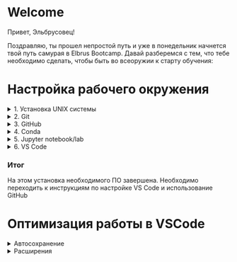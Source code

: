 # Welcome

Привет, Эльбрусовец!

Поздравляю, ты прошел непростой путь и уже в понедельник начнется твой путь самурая в Elbrus Bootcamp.
Давай разберемся с тем, что тебе необходимо сделать, чтобы быть во всеоружии к старту обучения:

# Настройка рабочего окружения
<details>
<summary>1. Установка UNIX системы</summary>
<br>
    
Если у тебя MacOS - пропусти этот шаг, Ubuntu устанавливать не нужно  

Для наиболее производительной и комфортной работы вам понадобится [Unix-подобная операционная система](https://ru.wikipedia.org/wiki/Unix-подобная_операционная_система).   
Если вы решаете остаться на Windows - тогда отвественность за решение проблем работы на ней вы принимаете на себя, на свой страх и риск. Надежнее вместо Windows использовать Linux, например Ubuntu.  
  
Инструкций по установке огромное множество. Можно воспользоваться [официальной инструкцией](https://ubuntu.com/tutorials/install-ubuntu-desktop#1-overview) или вот [этой](https://losst.pro/ustanovka-ubuntu-22-04) на русском.   
Основная рекомендация по установке заключаются в выборе для установки последней Long-term support (LTS) [версии](https://releases.ubuntu.com/jammy/), так вы сможете получить наиболее стабильную систему, проблем при установке библиотек машинного обучения в будущем с такой версией должно быть меньше всего.  

#### Дополнительные материалы
- 📽 [Основы Ubuntu](https://youtu.be/tQLpAefAKuA)
- 🇸 [Введение в Linux](https://stepik.org/course/73/promo)
</details>


<details>
<summary>2. Git</summary>
<br>
  
  <details>
  <summary>Что такое Git?</summary>
  <br>
    
  Это [система контроля версий](https://ru.wikipedia.org/wiki/Git). 
  Вам она понадобится с первого дня работы. Работа с git-командами через терминал - это тот навык, который вам будет полезен. Но сначала будет достаточно уметь применять ряд простых команд и сценариев работы. 

  </details>

  <details>
  <summary>Установка  Git</summary>
  <br>
    
  При чистой установке Ubuntu 22.04 `git` по умолчанию не поставляется, как и для macOS. Можно проверить это в терминале (сочетание клавиш для linux `Ctrl + Alt + T`, на macOS - ищите `Terminal` (но рекомендую [установить](https://iterm2.com) `iTerm2` и использовать его) через Spotlight): напишите в новом окне `git`. Если терминал вам говорит, что такого пакета нет - идём его устанавливать.
[Следуйте инструкции для вашей ОС](https://git-scm.com/downloads)
  </details>
</details>

<details>
<summary>3. GitHub </summary>
  <br>
    
  <details>
  <summary>3.1 Что такое GitHub?</summary>
  <br>

  Для начала посмотри [лекцию по github](https://youtu.be/4TRClQ7rttw)  
  
  GitHub - это [cистема управления версиями](https://ru.wikipedia.org/wiki/Система_управления_версиями) с социальной составляющей. В соцсети вы выкладываете фотографии, а тут исходный код. Это ещё и самая большая площадка для opensource     проектов. Веб-сервис основан на [системе](https://git-scm.com/book/en/v2/Getting-Started-About-Version-Control) контроля версий [Git](https://git-scm.com/book/en/v2/Getting-Started-What-is-Git%3F). Ну и конечно, вы можете сделать свою гитхаб страницу своим [*резюме*](https://docs.github.com/en/account-and-profile/setting-up-and-managing-your-github-profile/customizing-your-profile/managing-your-profile-readme).
  </details>

 <details>
 <summary>3.2 Настройка доступа по SSH</summary>
 <br>
   
  Для начала настроим доступ к репозиториям аккаунта. 
  
  ### Пример для Linux(Ubuntu)
  
  - откройте терминал (`Ctrl + Alt + T`) на своём компьютере и выполните ряд команд
     * `обновление списков пакетов для обновлений`
     * `установка пакета ssh`
      ``` 
      sudo apt update    
      sudo apt-get install ssh    
      ```
   
  **`на MacOS начинайте отсюда`**
  - далее мы запустим команды, для генерации собственных SSH-ключей (ed25519 - это [крипто-схема](https://ru.wikipedia.org/wiki/EdDSA))
      ```
      ssh-keygen -t ed25519 -C "подставь сюда свою почту, на которую регистрировался github и кавычки оставь"
      ```
     - нажми на Enter три раза (так проще, заполнять ответы/фразы не обязательно)
  
  
  
  Теперь в корневой папке твоего компьютера есть [*скрытая*](https://nextontext.ru/linux-i-os-x/646-skrytye-fajly-i-papki-v-ubuntu) папка `.ssh` (на mac `command+shift+.`), внутри лежат два файла `id_ed25519` и `id_ed25519.pub`. Первый - твой приватный ключ устройства, второй - публичный, его мы и будем использовать в качестве ключа на странице добавления публичных ключей в аккаунт [GitHub](https://github.com/settings/keys).
  
  - можно запустить [команду чтения](https://losst.ru/komanda-cat-linux) содержимого файла `cat .ssh/id_ed25519.pub`, 
  - выделить и скопировать из терминала, через сочетание клавиш `ctrl+shift+c`, содержимое публичного ключа (на mac просто `command+c`)
  - копируем всю строку от включительно `ssh-ed25519 ...` и до `... ваша@почта.com` включительно 
  - пора скопировать ключ на [GitHub](https://github.com/settings/ssh/new)
  - название `Title` можно задать любое, обычно такое, чтобы вам было понятно, о ключе с какого компьютера идёт речь
  
  </details>

  <details>
  <summary>3.3 Проверка настройки SSH или твой первый Fork</summary>
  <br>
  
  Когда ваша система уже настроена, получен и подключен SSH-ключ, вам ничего не мешает создать копию этого репозитория у себя в аккаунте. Нужно лишь нажать на кнопку `Fork` сверху справа на главной странице репозитория - `https://github.com/Elbrus-DataScience/starter_pack`
  
  Теперь можно перейти на свою страницу c репозиториями `https://github.com/USER?tab=repositories`, *здесь и далее* `USER` – ваш ник в GitHub. Второй вариант - вы кликаете на фото профиля в правом верхнем углу и переходим во вкладку `Your profile` или `Your repositories` для доступа к странице аккаунта и репозиториев соответственно.
  
  - переходим на страницу вашего форка (в поле ввода браузера должно быть `https://github.com/USER/starter_pack`)  
  - здесь нажимаем на *зелёную* кнопку <span style="color: green;">**Code**</span>  
  - выбираем вкладку <span style="text-decoration:underline">**SSH**</span>  
  - *копируем* ссылку на репозиторий (она должна быть такого вида: `git@github.com:USER/starter_pack.git`)  
  
  </details>

  <details>
  <summary>3.4 Дополнительные материалы</summary>
  <br>
  
  📑 Инструкция по генерации [ключа SSH](https://docs.github.com/en/authentication/connecting-to-github-with-ssh/generating-a-new-ssh-key-and-adding-it-to-the-ssh-agent)
  📑 Статья про fork на [GitHub](https://docs.github.com/en/get-started/quickstart/fork-a-repo)  
    
  </details>
</details>


</details>

<details>
<summary>4. Conda</summary>
  <br>
  
  <details>
  <summary>Что такое Conda?</summary>
  <br>
  **Окружения** или **виртуальные среды** - они необходимы для корректной работы. Как правило, для **каждого** рабочего проекта создаётся своя изолированная среда/окружение, куда устанавливаются необходимые *только для этого проекта пакеты/библиотеки*, чтобы не возникало конфликтов разных версий библиотек и можно было корректно отслеживать перечень зависимостей для проекта. 

В процессе обучения мы будем использовать [сonda](https://docs.conda.io/projects/conda/en/latest/) для создания и управления окружениями Python. Это один из вариантов, например, [здесь](https://python-scripts.com/virtualenv) описана работа с окружениями другого инструмента - [virtualenv](https://virtualenv.pypa.io/en/latest/). Можно использовать и его, но поговорим об этом ниже.  

  </details>

  <details>
  <summary>Установка  Conda</summary>
  <br>
      
*Напоминаем, что мы [рекомендуем](linux.md) установить Ubuntu, если у вас Windows компьютер.*

**Conda** - менеджер пакетов для Python. Как и [pip](https://pypi.org/project/pip/) - который по умолчанию.

Мы выбрали минимальную версию установщика conda, так называемую [miniforge](https://github.com/conda-forge/miniforge). Выбор пал на эту версию, т.к. при использовании этого варианта все пакеты работают корректно у всех, в том числе с процессорами Apple silicon. Тем самым воспроизводимость условий будет максимальна. 

Для установки будет необходимо перейти на git репозиторий [miniforge](https://github.com/conda-forge/miniforge) и скачать соответствующую версию установщика для своей операционной системы. Затем установить его. Ниже пример для linux.

### Linux
Если у вас компьютер с процессором **x86_64**, а это в 99% случаев, любой **не** Apple компьютер, то выбирайте эту версию для скачивания и следуй дальнейшим шагам:
- скачайте по ссылке [Miniforge3-Linux-x86_64](https://github.com/conda-forge/miniforge/releases/latest/download/Miniforge3-Linux-x86_64.sh), файл сохранится где-то в `Downloads` или  в `Загрузки`
- в терминале перейдите папку, где сохранился файл и запустите команды
    ```
    chmod +x Miniforge3-Linux-x86_64.sh
    sh Miniforge3-Linux-x86_64.sh
    source ~/miniforge3/bin/activate 
    ```

- если при перезапуске терминала после установки miniforge нет "префикса" `(base)` перед именем пользователя, то чтобы всегда запускалась эта среда, можно открыть файл `.bashrc` и добавить в конце файла строку `source ~/miniforge3/bin/activate`
- проверить доступные вам среды можно по команде `conda env list`, подробнее про управление средами в conda [здесь](https://docs.conda.io/projects/conda/en/latest/user-guide/tasks/manage-environments.html)

...

### macOS
Если компьютер от **Apple**, необходимо [уточнить](macOS.md) соответствующую версию для вашего процессора и скачать нужный установщик [miniforge](https://github.com/conda-forge/miniforge)   
Дальше по аналогии с инструкцией по установке на Linux (меняем `Miniforge3-Linux-x86_64.sh` на название скачанного файла)

  </details>
</details>

<details>
<summary>5. Jupyter notebook/lab</summary>
  <br>
  
  <details>
  <summary>Что такое Jupyter notebook/lab?</summary>
  <br>

  [Лекция по jupyter notebook / Lab](https://youtu.be/qPPAJ9BHvng)

  Один из основных инструментов работы, позволяющий разрабатывать и представлять результаты работы в Data Science. Использует интерактивный Python на локальном компьютере. Notebook - это "блокнот", который соединяет код и его визуализацию в ячейках - исполняемых и для разметки. 
  
  </details>

  <details>
  <summary>Установка  Jupyter notebook/lab</summary>
  <br>

  1. Заходим [сюда](https://jupyter.org/install)
  2. Выбираем версию либо notebook либо lab и устанавливаем
  

  </details>

  ## Материалы
- 🐍 [Jupyter Project Documentation](https://docs.jupyter.org/en/latest/)
- 🐍 [Документация по Lab](https://jupyterlab.readthedocs.io/en/stable/)
- 📝 [Jupyter Notebook для начинающих](https://webdevblog.ru/jupyter-notebook-dlya-nachinajushhih-uchebnik/)
- 
</details>


<details>
<summary>6. VS Code</summary>

### Установка VS Code
<details>
<summary>Через пакет</summary>
<br/>

- Переходим на сайт code.visualstudio.com, секция Download. Нажимаем и скачиваем себе на ПК.
- Устанавливаем
</details>

<details>
<summary>Через терминал</summary>

1. Заходим на оф.сайт https://code.visualstudio.com/docs/setup/setup-overview и выбираем Linux. По инструкции вводим следующие команды в терминал для Убунту

`sudo apt-get install wget gpg`\
`wget -qO- https://packages.microsoft.com/keys/microsoft.asc | gpg --dearmor > packages.microsoft.gpg`\
`sudo install -D -o root -g root -m 644 packages.microsoft.gpg /etc/apt/keyrings/packages.microsoft.gpg`\
`sudo sh -c 'echo "deb [arch=amd64,arm64,armhf signed-by=/etc/apt/keyrings/packages.microsoft.gpg] https://packages.microsoft.com/repos/code stable main" > /etc/apt/sources.list.d/vscode.list'`\
`rm -f packages.microsoft.gpg`\
`sudo apt install apt-transport-https`\
`sudo apt update`\
`sudo apt install code`
</details>

</details>

### Итог

На этом установка необходимого ПО завершена.
Необходимо переходить к инструкциям по настройке VS Code и использование GitHub


# Оптимизация работы в VSCode

<details>
<summary>Автосохранение</summary>
Настройте в VSCode автоматическое сохранение файла при редактировании.

<div align="center">
    <img src="./assets/auto-save.jpg">
</div>

</details>

<details>
<summary>Расширения</summary>

### Juputer
> Расширение позволяет автоматически перезагружать страницу после внесения изменений в js, css, html-код. Это упрощает отладку отдельных HTML-страниц со скриптами.

После установки в правом нижнем углу появится кнопка `Go Live`. Достаточно открыть в VSCode html документ, нажать на кнопку `Go Live` и спустя несколько секунд html автоматически откроется в вашем браузере по умолчанию.

### Rainbow CSV
> Расширение позволяет запускать js код внутри VSCode.

После установки в правом верхнем углу появится кнопка в виде треугольника (см. скрин). Внимание: DOM не будет запускаться внутри VSCode, он работает только в браузере.
<div align="center">
    <img src="./assets/code-runner-work.jpg">
</div>

### Python Environment Manager
> Пакет для автоматического форматирования кода, который поддерживает JavaScript, TypeScript, CSS и множество других языков программирования.

После установки вам потребуется настроить конфигурацию. Для этого 
- используйте сочетание клавиш `Ctrl + P` или `Command + Shift + P`
- в появившемся окне введите `>format` и выберите `Format Document`
- в первый раз вам будет предложено выбрать приложения для форматирования. Выберите `Prettier`
- в следующий раз можете запускать форматирование по сочатанию клавиш, которое написано рядом с `Format Document`

<div align="center">
    <img src="./assets/format-config.jpg">
</div>
</details>
